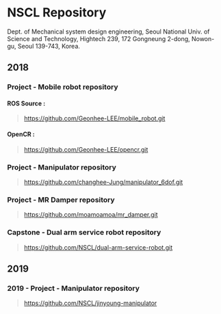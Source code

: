 # NSCL Repository

Dept. of Mechanical system design engineering, Seoul National Univ. of Science and Technology, Hightech 239, 172 Gongneung 2-dong, Nowon-gu, Seoul 139-743, Korea.

## 2018

### Project - Mobile robot repository

#### ROS Source : 

> https://github.com/Geonhee-LEE/mobile_robot.git

#### OpenCR :

> https://github.com/Geonhee-LEE/opencr.git

### Project - Manipulator repository
> https://github.com/changhee-Jung/manipulator_6dof.git


### Project - MR Damper repository
> https://github.com/moamoamoa/mr_damper.git



### Capstone - Dual arm service robot repository
> https://github.com/NSCL/dual-arm-service-robot.git


## 2019

### 2019 - Project - Manipulator repository 

> https://github.com/NSCL/jinyoung-manipulator






